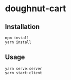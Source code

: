 # doughnut-cart


## Installation

```
npm install
yarn install
```

## Usage

```
yarn serve:server
yarn start:client
```

